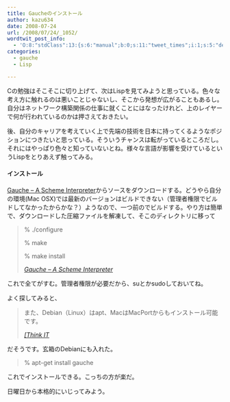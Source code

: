 ```yaml
---
title: Gaucheのインストール
author: kazu634
date: 2008-07-24
url: /2008/07/24/_1052/
wordtwit_post_info:
  - 'O:8:"stdClass":13:{s:6:"manual";b:0;s:11:"tweet_times";i:1;s:5:"delay";i:0;s:7:"enabled";i:1;s:10:"separation";s:2:"60";s:7:"version";s:3:"3.7";s:14:"tweet_template";b:0;s:6:"status";i:2;s:6:"result";a:0:{}s:13:"tweet_counter";i:2;s:13:"tweet_log_ids";a:1:{i:0;i:4161;}s:9:"hash_tags";a:0:{}s:8:"accounts";a:1:{i:0;s:7:"kazu634";}}'
categories:
  - gauche
  - Lisp

---
```

<div class="section">
<p>
    Cの勉強はそこそこに切り上げて、次はLispを見てみようと思っている。色々な考え方に触れるのは悪いことじゃないし、そこから発想が広がることもあるし。自分はネットワーク構築関係の仕事に就くことにはなったけれど、上のレイヤーで何が行われているのかは押さえておきたい。
</p>
  
<p>
    後、自分のキャリアを考えていく上で先端の技術を日本に持ってくるようなポジションにつきたいと思っている。そういうチャンスは転がっているところだし。それにはやっぱり色々と知っていないとね。様々な言語が影響を受けているというLispをとりあえず触ってみる。
</p>
  
<h4>
    インストール
</h4>
  
<p>
<a href="http://practical-scheme.net/gauche/download-j.html" onclick="__gaTracker('send', 'event', 'outbound-article', 'http://practical-scheme.net/gauche/download-j.html', 'Gauche &#8211; A Scheme Interpreter');" target="_blank">Gauche &#8211; A Scheme Interpreter</a>からソースをダウンロードする。どうやら自分の環境(Mac OSX)では最新のバージョンはビルドできない（管理者権限でビルドしてなかったからかな？）ようなので、一つ前のでビルドする。やり方は簡単で、ダウンロードした圧縮ファイルを解凍して、そこのディレクトリに移って
</p>
  
<blockquote title="Gauche - A Scheme Interpreter" cite="http://practical-scheme.net/gauche/download-j.html">
<p>
      % ./configure
</p>
    
<p>
      % make
</p>
    
<p>
      % make install
</p>
    
<p>
<cite><a href="http://practical-scheme.net/gauche/download-j.html" onclick="__gaTracker('send', 'event', 'outbound-article', 'http://practical-scheme.net/gauche/download-j.html', 'Gauche &#8211; A Scheme Interpreter');" target="_blank">Gauche &#8211; A Scheme Interpreter</a></cite>
</p>
</blockquote>
  
<p>
    これで全てがすむ。管理者権限が必要だから、suとかsudoしておいてね。
</p>
  
<p>
    よく探してみると、
</p>
  
<blockquote title="[Think IT] 第1回：Gaucheをはじめてみませんか？ %281/3%29" cite="http://www.thinkit.co.jp/article/74/1/">
<p>
      また、Debian（Linux）はapt、MacはMacPortからもインストール可能です。
</p>
    
<p>
<cite><a href="http://www.thinkit.co.jp/article/74/1/" onclick="__gaTracker('send', 'event', 'outbound-article', 'http://www.thinkit.co.jp/article/74/1/', '&#091;Think IT');" target="_blank">&#91;Think IT</a></cite>
</p>
</blockquote>
  
<p>
    だそうです。玄箱のDebianにも入れた。
</p>
  
<blockquote>
<p>
      % apt-get install gauche
</p>
</blockquote>
  
<p>
    これでインストールできる。こっちの方が楽だ。
</p>
  
<p>
    日曜日から本格的にいじってみよう。
</p>
</div>